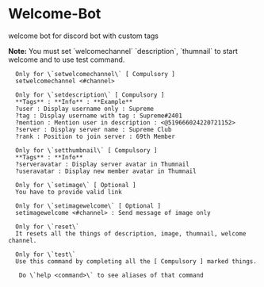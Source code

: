 # Welcome-Bot
welcome bot for discord bot with custom tags

**Note:** You must set \`welcomechannel\` \`description\`, \`thumnail\` to start welcome and to use test command. 

      Only for \`setwelcomechannel\` [ Compulsory ]
      setwelcomechannel <#channel>

      Only for \`setdescription\` [ Compulsory ]
      **Tags** : **Info** : **Example**
      ?user : Display username only : Supreme
      ?tag : Display username with tag : Supreme#2401
      ?mention : Mention user in description : <@519666024220721152>
      ?server : Display server name : Supreme Club
      ?rank : Position to join server : 69th Member

      Only for \`setthumbnail\` [ Compulsory ]
      **Tags** : **Info**
      ?serveravatar : Display server avatar in Thumnail
      ?useravatar : Display new member avatar in Thumnail

      Only for \`setimage\` [ Optional ]
      You have to provide valid link 

      Only for \`setimagewelcome\` [ Optional ]
      setimagewelcome <#channel> : Send message of image only 

      Only for \`reset\` 
      It resets all the things of description, image, thumnail, welcome channel.

      Only for \`test\`
      Use this command by completing all the [ Compulsory ] marked things.

       Do \`help <command>\` to see aliases of that command
